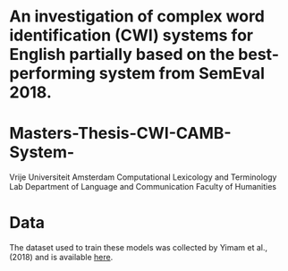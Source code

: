# An investigation of complex word identification (CWI) systems for English partially based on the best-performing system from SemEval 2018.

# Masters-Thesis-CWI-CAMB-System-
Vrije Universiteit Amsterdam Computational Lexicology and Terminology Lab Department of Language and Communication Faculty of Humanities


# Data
The dataset used to train these models was collected by Yimam et al., (2018) and is available [here](https://www.inf.uni-hamburg.de/en/inst/ab/lt/resources/data/complex-word-identification-dataset.html).


